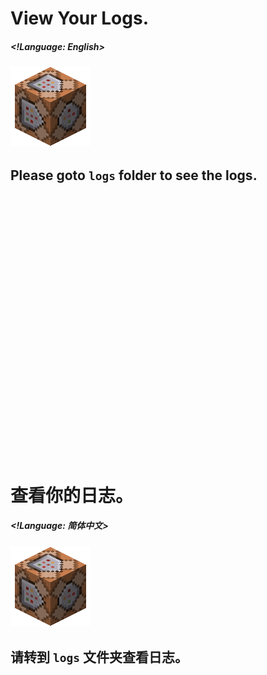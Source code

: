 # View Your Logs.
##### <!Language: English> 
### <img src="../pic/Command Block.png">
## Please goto <code>logs</code> folder to see the logs.
# &nbsp;
# &nbsp;
# &nbsp;
# &nbsp;
# &nbsp;
# &nbsp;
# 查看你的日志。
##### <!Language: 简体中文> 
### <img src="../pic/Command Block.png">
## 请转到 <code>logs</code> 文件夹查看日志。